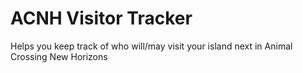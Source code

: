 # ACNH Visitor Tracker
 Helps you keep track of who will/may visit your island next in Animal Crossing New Horizons
